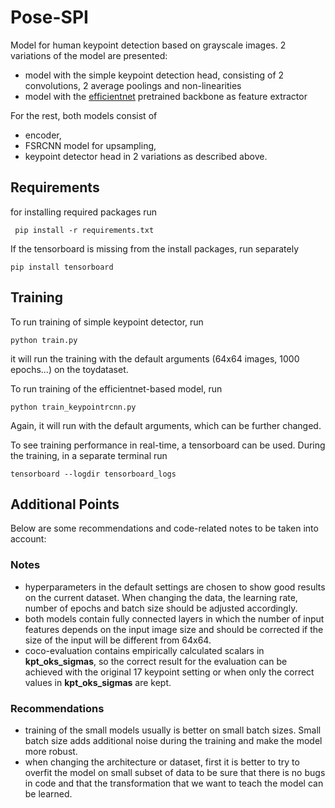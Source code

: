 # Pose-SPI

Model for human keypoint detection based on grayscale images.
2 variations of the model are presented:
 - model with the simple keypoint detection head, consisting of 2 convolutions, 2 average poolings and non-linearities
 - model with the [efficientnet](https://arxiv.org/abs/1905.11946) pretrained backbone as feature extractor

For the rest, both models consist of
 * encoder,
 * FSRCNN model for upsampling,
 * keypoint detector head in 2 variations as described above.

## Requirements
  for installing required packages run
  
` pip install -r requirements.txt`

If the tensorboard is missing from the install packages, run separately

`pip install tensorboard`

## Training
To run training of simple keypoint detector, run

`python train.py`

it will run the training with the default arguments (64x64 images, 1000 epochs...) on the toydataset.

To run training of the efficientnet-based model, run

`python train_keypointrcnn.py`

Again, it will run with the default arguments, which can be further changed.

To see training performance in real-time, a tensorboard can be used. During    the training, in a separate terminal run

`tensorboard --logdir tensorboard_logs`

## Additional Points
Below are some recommendations and code-related notes to be taken into account:

### Notes
 - hyperparameters in the default settings are chosen to show good results on the current dataset. When changing the data, the learning rate, number of epochs and batch size should be adjusted accordingly.
 - both models contain fully connected layers in which the number of input features depends on the input image size and should be corrected if the size of the input will be different from 64x64.
 - coco-evaluation contains empirically calculated scalars in **kpt_oks_sigmas**, so the correct result for the evaluation can be achieved with the original 17 keypoint setting or when only the correct values in **kpt_oks_sigmas** are kept.
### Recommendations
- training of the small models usually is better on small batch sizes. Small batch size adds additional noise during the training and make the model more robust.
- when changing the architecture or dataset, first it is better to try to overfit the model on small subset of data to be sure that there is no bugs in code and that the transformation that we want to teach the model can be learned.
   

